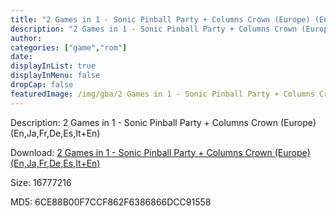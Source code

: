```yaml
---
title: "2 Games in 1 - Sonic Pinball Party + Columns Crown (Europe) (En,Ja,Fr,De,Es,It+En)"
description: "2 Games in 1 - Sonic Pinball Party + Columns Crown (Europe) (En,Ja,Fr,De,Es,It+En)"
author: 
categories: ["game","rom"]
date: 
displayInList: true
displayInMenu: false
dropCap: false
featuredImage: /img/gba/2 Games in 1 - Sonic Pinball Party + Columns Crown [Europe].jpg
---
```


Description: 2 Games in 1 - Sonic Pinball Party + Columns Crown (Europe) (En,Ja,Fr,De,Es,It+En)

Download: <a style="text-decoration:underline;" href="https://mega.nz/#!DeAwFSTI!dXQG_XxuK0Hioh9LZru7NKsuqbbhy5RCnCS0Oo2upkI" target = "_blank" rel = "nofollow" > 2 Games in 1 - Sonic Pinball Party + Columns Crown (Europe) (En,Ja,Fr,De,Es,It+En)</a>

Size: 16777216

MD5: 6CE88B00F7CCF862F6386866DCC91558

